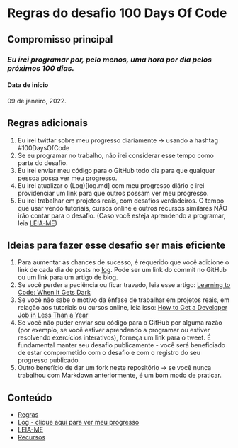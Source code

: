 # Regras do desafio 100 Days Of Code

## Compromisso principal

### *Eu irei programar por, pelo menos, uma hora por dia pelos próximos 100 dias.*

#### Data de início

09 de janeiro, 2022.

## Regras adicionais

1. Eu irei twittar sobre meu progresso diariamente -> usando a hashtag #100DaysOfCode
2. Se eu programar no trabalho, não irei considerar esse tempo como parte do desafio.
3. Eu irei enviar meu código para o GitHub todo dia para que qualquer pessoa possa ver meu progresso.
4. Eu irei atualizar o (Log)[log.md] com meu progresso diário e irei providenciar um link para que outros possam ver meu progresso.
5. Eu irei trabalhar em projetos reais, com desafios verdadeiros. O tempo que usar vendo tutoriais, cursos online e outros recursos similares NÃO irão contar para o desafio. (Caso você esteja aprendendo a programar, leia [LEIA-ME](LEIAME.md))

## Ideias para fazer esse desafio ser mais eficiente

1. Para aumentar as chances de sucesso, é requerido que você adicione o link de cada dia de posts no [log](log.md). Pode ser um link do commit no GitHub ou um link para um artigo de blog.
2. Se você perder a paciência ou ficar travado, leia esse artigo: [Learning to Code: When It Gets Dark](https://www.freecodecamp.org/news/learning-to-code-when-it-gets-dark-e485edfb58fd)
3. Se você não sabe o motivo da ênfase de trabalhar em projetos reais, em relação aos tutoriais ou cursos online, leia isso: [How to Get a Developer Job in Less Than a Year](https://www.freecodecamp.org/news/how-to-get-a-developer-job-in-less-than-a-year-c27bbfe71645)
4. Se você não puder enviar seu código para o GitHub por alguma razão (por exemplo, se você estiver aprendendo a programar ou estiver resolvendo exercícios interativos), forneça um link para o tweet. É fundamental manter seu desafio publicamente - você será beneficiado de estar comprometido com o desafio e com o registro do seu progresso publicado.
5. Outro benefício de dar um fork neste repositório -> se você nunca trabalhou com Markdown anteriormente, é um bom modo de praticar.

## Conteúdo

* [Regras](regras.md)
* [Log - clique aqui para ver meu progresso](log.md)
* [LEIA-ME](LEIAME.md)
* [Recursos](recursos.md)
